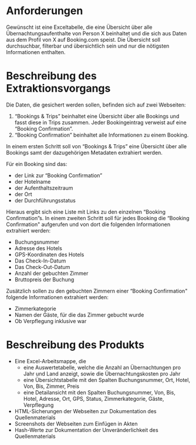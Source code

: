 # Anforderungen
Gewünscht ist eine Exceltabelle, die eine Übersicht über alle Übernachtungsaufenthalte von Person X beinhaltet und die sich aus Daten aus dem Profil von X auf Booking.com speist. Die Übersicht soll durchsuchbar, filterbar und übersichtlich sein und nur die nötigsten Informationen enthalten.

# Beschreibung des Extraktionsvorgangs
Die Daten, die gesichert werden sollen, befinden sich auf zwei Webseiten:
1. “Bookings & Trips”  beinhaltet eine Übersicht über alle Bookings und fasst diese in Trips zusammen. Jeder Bookingeintrag verweist auf eine “Booking Confirmation”.
2. “Booking Confirmation” beinhaltet alle Informationen zu einem Booking.

In einem ersten Schritt soll von “Bookings & Trips” eine Übersicht über alle Bookings samt der dazugehörigen Metadaten extrahiert werden.

Für ein Booking sind das:
* der Link zur “Booking Confirmation”
* der Hotelname
* der Aufenthaltszeitraum
* der Ort
* der Durchführungsstatus

Hieraus ergibt sich eine Liste mit Links zu den einzelnen “Booking Confirmation”s. In einem zweiten Schritt soll für jedes Booking die “Booking Confirmation" aufgerufen und von dort die folgenden Informationen extrahiert werden:
* Buchungsnummer
* Adresse des Hotels
* GPS-Koordinaten des Hotels
* Das Check-In-Datum
* Das Check-Out-Datum
* Anzahl der gebuchten Zimmer
* Bruttopreis der Buchung

Zusätzlich sollen zu den gebuchten Zimmern einer “Booking Confirmation" folgende Informationen extrahiert werden:
* Zimmerkategorie
* Namen der Gäste, für die das Zimmer gebucht wurde
* Ob Verpflegung inklusive war

# Beschreibung des Produkts
- Eine Excel-Arbeitsmappe, die 
    - eine Auswertetabelle, welche die Anzahl an Übernachtungen pro Jahr und Land anzeigt, sowie die Übernachtungskosten pro Jahr
    - eine Übersichtstabelle mit den Spalten Buchungsnummer, Ort, Hotel, Von, Bis, Zimmer, Preis
    - eine Detailansicht mit den Spalten Buchungsnummer, Von, Bis, Hotel, Adresse, Ort, GPS, Status, Zimmerkategorie, Gäste, Verpflegung 
- HTML-Sicherungen der Webseiten zur Dokumentation des Quellenmaterials
- Screenshots der Webseiten zum Einfügen in Akten
- Hash-Werte zur Dokumentation der Unveränderlichkeit des Quellenmaterials
